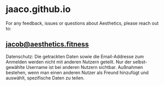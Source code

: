 # jaaco.github.io
For any feedback, issues or questions about Aesthetics, please reach out to:

## jacob@aesthetics.fitness

Datenschutz:
Die getrackten Daten sowie die Email-Addresse zum Anmelden werden nicht mit anderen Nutzern geteilt.
Nur der selbst-gewählte Username ist bei anderen Nutzern sichtbar.
Außnahmen bestehen, wenn man einen anderen Nutzer als Freund hinzufügt und auswählt, spezifische Daten zu teilen.
